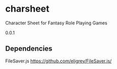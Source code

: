 # charsheet
Character Sheet for Fantasy Role Playing Games

0.0.1

## Dependencies
FileSaver.js https://github.com/eligrey/FileSaver.js/


